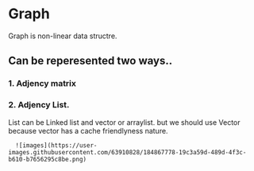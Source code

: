 # Graph
Graph is non-linear data structre. 

## Can be reperesented two ways..
### 1. Adjency matrix
### 2. Adjency List.

List can be Linked list and vector or arraylist. but we should use Vector because vector has a cache friendlyness nature.
      
      ![images](https://user-images.githubusercontent.com/63910828/184867778-19c3a59d-489d-4f3c-b610-b7656295c8be.png)
